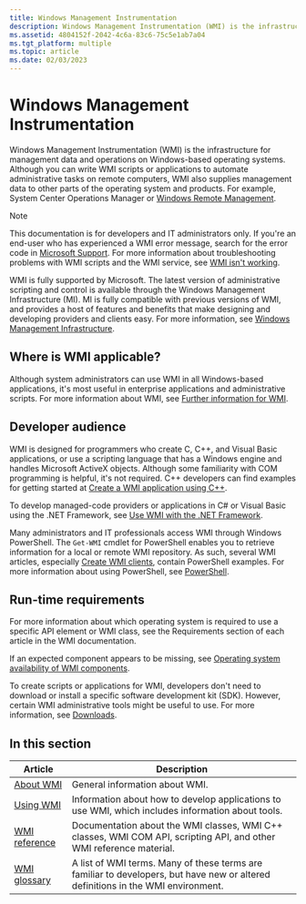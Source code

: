 ```yaml
---
title: Windows Management Instrumentation
description: Windows Management Instrumentation (WMI) is the infrastructure for management data and operations on Windows-based operating systems.
ms.assetid: 4804152f-2042-4c6a-83c6-75c5e1ab7a04
ms.tgt_platform: multiple
ms.topic: article
ms.date: 02/03/2023
---
```


# Windows Management Instrumentation

Windows Management Instrumentation (WMI) is the infrastructure for management data and operations on Windows-based operating systems. Although you can write WMI scripts or applications to automate administrative tasks on remote computers, WMI also supplies management data to other parts of the operating system and products. For example, System Center Operations Manager or [Windows Remote Management](/windows/win32/WinRM/portal).

> [!NOTE]  
> This documentation is for developers and IT administrators only. If you're an end-user who has experienced a WMI error message, search for the error code in [Microsoft Support](https://support.microsoft.com/). For more information about troubleshooting problems with WMI scripts and the WMI service, see [WMI isn't working](/previous-versions/tn-archive/ff406382(v=msdn.10)).

WMI is fully supported by Microsoft. The latest version of administrative scripting and control is available through the Windows Management Infrastructure (MI). MI is fully compatible with previous versions of WMI, and provides a host of features and benefits that make designing and developing providers and clients easy. For more information, see [Windows Management Infrastructure](/previous-versions/windows/desktop/wmi_v2/windows-management-infrastructure).

## Where is WMI applicable?

Although system administrators can use WMI in all Windows-based applications, it's most useful in enterprise applications and administrative scripts. For more information about WMI, see [Further information for WMI](further-information.md).

## Developer audience

WMI is designed for programmers who create C, C++, and Visual Basic applications, or use a scripting language that has a Windows engine and handles Microsoft ActiveX objects. Although some familiarity with COM programming is helpful, it's not required. C++ developers can find examples for getting started at [Create a WMI application using C++](creating-a-wmi-application-using-c-.md).

To develop managed-code providers or applications in C# or Visual Basic using the .NET Framework, see [Use WMI with the .NET Framework](/previous-versions/dotnet/netframework-1.1/aa310909(v=vs.71)).

Many administrators and IT professionals access WMI through Windows PowerShell. The `Get-WMI` cmdlet for PowerShell enables you to retrieve information for a local or remote WMI repository. As such, several WMI articles, especially [Create WMI clients](creating-wmi-clients.md), contain PowerShell examples. For more information about using PowerShell, see [PowerShell](/powershell/).

## Run-time requirements

For more information about which operating system is required to use a specific API element or WMI class, see the Requirements section of each article in the WMI documentation.

If an expected component appears to be missing, see [Operating system availability of WMI components](operating-system-availability-of-wmi-components.md).

To create scripts or applications for WMI, developers don't need to download or install a specific software development kit (SDK). However, certain WMI administrative tools might be useful to use. For more information, see [Downloads](further-information.md#downloads).

## In this section

| Article | Description |
| - | - |
| [About WMI](about-wmi.md) | General information about WMI. |
| [Using WMI](using-wmi.md) | Information about how to develop applications to use WMI, which includes information about tools. |
| [WMI reference](wmi-reference.md) | Documentation about the WMI classes, WMI C++ classes, WMI COM API, scripting API, and other WMI reference material. |
| [WMI glossary](wmi-glossary.md) | A list of WMI terms. Many of these terms are familiar to developers, but have new or altered definitions in the WMI environment. |
